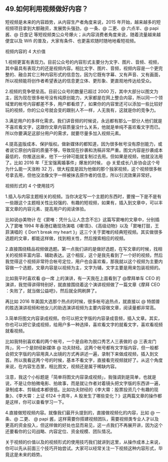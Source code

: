 ## 49.如何利用视频做好内容？
短视频是未来的内容趋势，从内容生产者角度来说，2015 年开始，越来越多的短视频项目拿到大额融资，发展势头强劲，@ 一条、@ 二更、@ 六点半、@ papi 酱、@ 日食记 等短视频类公众号爆火；从内容消费者角度来说，随着流量越来越便宜以及 Wifi 的普及，大家有条件、也更喜欢随时随地地看短视频。


视频内容的 4 大价值


1.视频更富有表现力。目前公众号的内容形式主要分为文字、图片、音频、视频，其中最具有表现力的还是视频内容。相比文字、图片、音频，视频内容是一个更完整的、融合其它三种内容形式的信息包，因为它既有字幕、又有声音、又有画面，所以视频能将创作者希望表达的信息更立体、更形象、更直观地传达给受众。


2.视频的竞争壁垒高。目前公众号的数量已超过 2000 万，其中大部分以图文为主，因为现在很多帐号没有纯原创能力，大家都是在网上整合内容，所以同一个领域里的帐号内容都差不多，用户都看烦了，如果你的内容里还可以添加一些比较好玩的视频，你的公众号就会变的跟别人不一样，人无我有，这就是你的竞争力。


3.满足用户的多样化需求。我们讲音频的时候说，永远都有那么一部分人他们就是不喜欢看文字，这跟你文章内容质量没什么关系，他就是单纯不喜欢看文字而已。所以你要满足这部分用户的需求，就要尽量多加入视频元素。


4.提高盗版成本、保护版权。做新媒体的都知道，因为很多帐号没有原创能力，或者说它原创内容的质量不够，导致现在抄袭和洗稿非常严重。图文内容是抄袭成本最低的，你推送出来，他下一分钟可能就复制过去用。但如果是视频，他就没法用了。比如 2016 年「王宝强离婚事件」爆发的时候， @ 关爱成长八卦协会这个号为什么能一天涨粉 32 万，很大程度是因为他做的那个独家视频，这个视频很多帐号拿去用，但他没法像文字一样被抹去原作者的信息，所以引流效果非常好。


视频形式的 4 个使用技巧


1.插入与内容主题相关的视频。当你决定写一个主题的东西时，要搜一下是不是有一些跟这个主题相关性比较强的、有趣的短视频，如果有，插入到文章中，可以丰富文章的内容元素、提高用户的阅读体验。


比如说@美物计 在《窦唯：凭什么让人念念不忘》这篇写窦唯的文章中，分别插入了窦唯 1994 年香港红磡现场演唱《噢!乖》、《高级动物》以及「窦唯打鼓，王菲演唱的《 Don’t break my heart 》」这三个关于窦唯的经典短视频。其实做很多选题的文章，都能这样做，找到相关性，然后搜索相应的视频。


2.直接围绕精品视频做选题。第一点我们讲的是做好选题，在写文章的时候，找相关的视频丰富内容、辅助表达。这个相反，这个是我先看到了一个好的视频，然后我觉得这个视频非常符合帐号定位，用户也会喜欢看，那我就以这个视频为主要内容做一个选题，文章内容是以视频为主，文字为辅，文字主要是用来包装视频的。


比如我平时喜欢看 @一席 上的演讲，有一天我在上面看到了 @摩拜单车 CEO 的演讲，我觉得讲得特别好，就直接围绕着这个演讲视频做了一篇文章《摩拜 CEO ：失败了，就当做公益吧》，然后就全网刷屏了。


再比如 2016 年美国大选那个热点的时候，很多帐号追热点，就直接以 @ 特朗普的胜选演讲视频和他女儿的助选演讲视频为主要内容做文章，阅读量都非常高。


3.简单将图文内容录成视频。你可以把文字版的内容录成音频，插入文章。其实，你也可以把它录成视频，给用户多一种选择，喜欢看文字的就看文字，喜欢看视频就看视频。


比如我特别喜欢看的两个帐号，一个是自称为脱口秀艺人三表做的 @ 三表龙门阵」，另一个是财经新媒体 @ 功夫财经。这两个帐号都有文字版内容，但一般都会把文字版的内容用真人出镜的方式再讲述一遍，录制下来做成视频，插入到文首。所以我看这两个号的时候，基本不看文字，直接看完视频就好了。从这个角度来说，在内容生态里，相比图文，视频还是属于稀缺内容。 


注意，我这个小标题是「简单将图文内容录成视频」，我强调到是简单，也就是说，不是让你拍微电影、拍故事，而是就让作者对着镜头把文字版的东西讲一遍，录制成本、剪辑成本都很低。比如功夫财经的《李大霄：股票投资几个有趣的现象》、《李大霄：上证 6124 十周年，A 股发生了哪些变化？》这两篇文章的操作都是这样，你可以查看学习一下。


4.直接做短视频内容。就像我们最开头提到的，直接做视频化的内容，比如 @ 一条、@ 二更、 @ papi 酱，这样需要你搭建视频团队，需要视频类专业人才以及更高的资金投入，但这样做的好处也显而易见，这一点我们不再展开讲，因为这个还要看你的公司战略、内容定位、资金规模、团队情况。


关于视频的价值以及的视频形式的使用技巧我们就讲到这里，从操作成本上来说，你可以先从前面三个技巧开始尝试。大家可以经常关注一下视频这种内容形式，毕竟这是未来的趋势。

